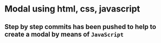 # Modal using html, css, javascript

## Step by step commits has been pushed to help to create a modal by means of `JavaScript`
